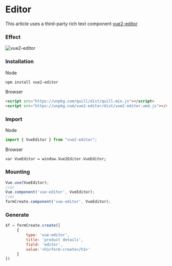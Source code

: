 # Editor

This article uses a third-party rich text component [vue2-editor](https://github.com/davidroyer/vue2-editor)

### Effect

![vue2-editor](/img/vue2-editor.png)


### Installation

Node

```sh
npm install vue2-editor
```

Browser

```html
<script src="https://unpkg.com/quill/dist/quill.min.js"></script>
<script src="https://unpkg.com/vue2-editor/dist/vue2-editor.umd.js"></script>
```

### Import

Node

```js
import { VueEditor } from "vue2-editor";
```

Browser

```
var VueEditor = window.Vue2Editor.VueEditor;
```

### Mounting

```js
Vue.use(VueEditor);
//or
Vue.component('vue-editor', VueEditor);
//or
formCreate.component('vue-editor', VueEditor);
```


### Generate

```js
$f = formCreate.create([
     {
         type: 'vue-editor',
         title: 'product details',
         field: 'editor',
         value:'<h1>form-create</h1>'
     }
])
```